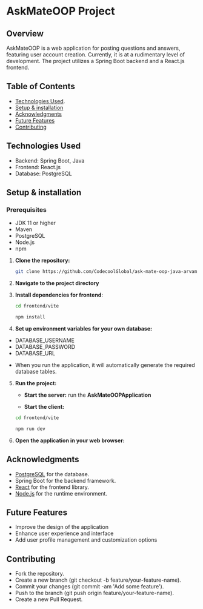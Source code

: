 # AskMateOOP Project

## Overview
AskMateOOP is a web application for posting questions and answers, featuring user account creation. Currently, it is at a rudimentary level of development. The project utilizes a Spring Boot backend and a React.js frontend.

## Table of Contents
- [Technologies Used](#technologies-used).
- [Setup & installation](#setup--installation)
- [Acknowledgments](#Acknowledgments)
- [Future Features](#future-features)
- [Contributing](#contributing)

## Technologies Used
* Backend: Spring Boot, Java
* Frontend: React.js
* Database: PostgreSQL


## Setup & installation
### Prerequisites
* JDK 11 or higher
* Maven
* PostgreSQL
* Node.js
* npm


1. **Clone the repository:**
    ```bash
    git clone https://github.com/CodecoolGlobal/ask-mate-oop-java-arvamartin
    ```
2. **Navigate to the project directory**

3. **Install dependencies for frontend**:
   
   ```bash
   cd frontend/vite
   ```
   ```bash
   npm install
   ```

4. **Set up environment variables for your own database:**
* DATABASE_USERNAME
* DATABASE_PASSWORD
* DATABASE_URL

- When you run the application, it will automatically generate the required database tables.
    

5. **Run the project:**
    - **Start the server:**
    run the **AskMateOOPApplication**

     - **Start the client:**
      ```bash
      cd frontend/vite
      ```
      ```bash
      npm run dev
      ```
6. **Open the application in your web browser:**


## Acknowledgments

- [PostgreSQL](https://www.postgresql.org/) for the database.
- Spring Boot for the backend framework.
- [React](https://reactjs.org/) for the frontend library.
- [Node.js](https://nodejs.org/) for the runtime environment.

## Future Features
* Improve the design of the application
* Enhance user experience and interface
* Add user profile management and customization options

## Contributing
* Fork the repository.
* Create a new branch (git checkout -b feature/your-feature-name).
* Commit your changes (git commit -am 'Add some feature').
* Push to the branch (git push origin feature/your-feature-name).
* Create a new Pull Request.
